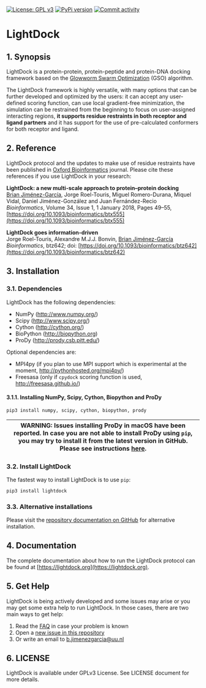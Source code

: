 [![License: GPL v3](https://img.shields.io/badge/License-GPLv3-blue.svg)](https://www.gnu.org/licenses/gpl-3.0)
[![PyPi version](https://img.shields.io/pypi/v/lightdock.svg)](https://pypi.org/project/lightdock/)
[![Commit activity](https://img.shields.io/github/commit-activity/m/lightdock/lightdock.svg)](https://github.com/lightdock/lightdock/commits/master)
 
# LightDock

## 1. Synopsis
LightDock is a protein-protein, protein-peptide and protein-DNA docking framework based on the [Glowworm Swarm Optimization](https://link.springer.com/article/10.1007/s11721-008-0021-5) (GSO) algorithm.

The LightDock framework is highly versatile, with many options that can be further developed and optimized by the users: it can accept any user-defined scoring function, can use local gradient-free minimization, the simulation can be restrained from the beginning to focus on user-assigned interacting regions, **it supports residue restraints in both receptor and ligand partners** and it has support for the use of pre-calculated conformers for both receptor and ligand.

## 2. Reference
LightDock protocol and the updates to make use of residue restraints have been published in [Oxford Bioinformatics](https://academic.oup.com/bioinformatics) journal. Please cite these references if you use LightDock in your research:

**LightDock: a new multi-scale approach to protein–protein docking**<br>
[Brian Jiménez-García](http://bjimenezgarcia.com), Jorge Roel-Touris, Miguel Romero-Durana, Miquel Vidal, Daniel Jiménez-González and Juan Fernández-Recio<br>
*Bioinformatics*, Volume 34, Issue 1, 1 January 2018, Pages 49–55, [https://doi.org/10.1093/bioinformatics/btx555](https://doi.org/10.1093/bioinformatics/btx555)

**LightDock goes information-driven**<br>
Jorge Roel-Touris, Alexandre M.J.J. Bonvin, [Brian Jiménez-García](http://bjimenezgarcia.com)<br>
*Bioinformatics*, btz642; doi: [https://doi.org/10.1093/bioinformatics/btz642](https://doi.org/10.1093/bioinformatics/btz642)


## 3. Installation
### 3.1. Dependencies
LightDock has the following dependencies:

* NumPy (<http://www.numpy.org/>)
* Scipy (<http://www.scipy.org/>)
* Cython (<http://cython.org/>)
* BioPython (<http://biopython.org>)
* ProDy (<http://prody.csb.pitt.edu/>)

Optional dependencies are:

* MPI4py (if you plan to use MPI support which is experimental at the moment, <http://pythonhosted.org/mpi4py/>)
* Freesasa (only if `cpydock` scoring function is used, <http://freesasa.github.io/>)

#### 3.1.1. Installing NumPy, Scipy, Cython, Biopython and ProDy

```bash
pip3 install numpy, scipy, cython, biopython, prody
```

| WARNING: Issues installing ProDy in macOS have been reported. In case you are not able to install ProDy using `pip`, you may try to install it from the latest version in GitHub. Please see instructions [here](https://github.com/prody/ProDy/issues/864). |
| --- |


### 3.2. Install LightDock
The fastest way to install LightDock is to use `pip`:

```bash
pip3 install lightdock
```

### 3.3. Alternative installations
Please visit the [repository documentation on GitHub](https://github.com/brianjimenez/lightdock/tree/master) for alternative installation.


## 4. Documentation

The complete documentation about how to run the LightDock protocol can be found at [https://lightdock.org](https://lightdock.org).


## 5. Get Help

LightDock is being actively developed and some issues may arise or you may get some extra help to run LightDock. In those cases, there are two main ways to get help:

1. Read the [FAQ](https://github.com/brianjimenez/lightdock/blob/python3/docs/FAQ.md) in case your problem is known
2. Open a [new issue in this repository](https://github.com/lightdock/lightdock/issues/new)
3. Or write an email to <b.jimenezgarcia@uu.nl>

## 6. LICENSE

LightDock is available under GPLv3 License. See LICENSE document for more details.